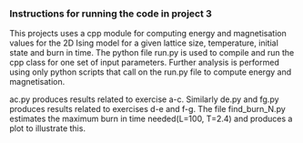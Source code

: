 ### Instructions for running the code in project 3

This projects uses a cpp module for computing energy and magnetisation values for the 2D Ising model for a given lattice size, temperature, initial state and burn in time. The python file run.py is used to compile and run the cpp class for one set of input parameters. Further analysis is performed using only python scripts that call on the run.py file to compute energy and magnetisation.

ac.py produces results related to exercise a-c. Similarly de.py and fg.py produces results related  to exercises d-e and f-g. The file find_burn_N.py estimates the maximum burn in time needed(L=100, T=2.4) and produces a plot to illustrate this. 
